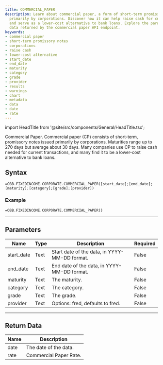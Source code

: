 ```yaml
---
title: COMMERCIAL_PAPER
description: Learn about commercial paper, a form of short-term promissory notes issued
  primarily by corporations. Discover how it can help raise cash for current transactions
  and serve as a lower-cost alternative to bank loans. Explore the parameters and
  data returned by the commercial paper API endpoint.
keywords: 
- commercial paper
- short-term promissory notes
- corporations
- raise cash
- lower-cost alternative
- start_date
- end_date
- maturity
- category
- grade
- provider
- results
- warnings
- chart
- metadata
- data
- date
- rate
---
```


<!-- markdownlint-disable MD033 -->
import HeadTitle from '@site/src/components/General/HeadTitle.tsx';

<HeadTitle title="FIXEDINCOME.CORPORATE.COMMERCIAL_PAPER | OpenBB Add-in for Excel Docs" />

Commercial Paper.  Commercial paper (CP) consists of short-term, promissory notes issued primarily by corporations. Maturities range up to 270 days but average about 30 days. Many companies use CP to raise cash needed for current transactions, and many find it to be a lower-cost alternative to bank loans.

## Syntax

```excel wordwrap
=OBB.FIXEDINCOME.CORPORATE.COMMERCIAL_PAPER([start_date];[end_date];[maturity];[category];[grade];[provider])
```

### Example

```excel wordwrap
=OBB.FIXEDINCOME.CORPORATE.COMMERCIAL_PAPER()
```

---

## Parameters

| Name | Type | Description | Required |
| ---- | ---- | ----------- | -------- |
| start_date | Text | Start date of the data, in YYYY-MM-DD format. | False |
| end_date | Text | End date of the data, in YYYY-MM-DD format. | False |
| maturity | Text | The maturity. | False |
| category | Text | The category. | False |
| grade | Text | The grade. | False |
| provider | Text | Options: fred, defaults to fred. | False |

---

## Return Data

| Name | Description |
| ---- | ----------- |
| date | The date of the data.  |
| rate | Commercial Paper Rate.  |
